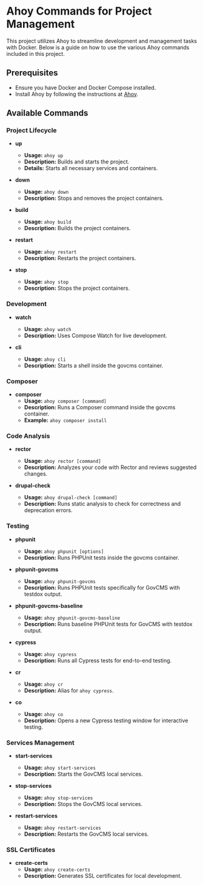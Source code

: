 # Ahoy Commands for Project Management

This project utilizes Ahoy to streamline development and management tasks with Docker. Below is a guide on how to use the various Ahoy commands included in this project.

## Prerequisites

- Ensure you have Docker and Docker Compose installed.
- Install Ahoy by following the instructions at [Ahoy](https://ahoy-cli.readthedocs.io/en/latest/).

## Available Commands

### Project Lifecycle

- **up**
  - **Usage:** `ahoy up`
  - **Description:** Builds and starts the project.
  - **Details:** Starts all necessary services and containers.
  
- **down**
  - **Usage:** `ahoy down`
  - **Description:** Stops and removes the project containers.

- **build**
  - **Usage:** `ahoy build`
  - **Description:** Builds the project containers.

- **restart**
  - **Usage:** `ahoy restart`
  - **Description:** Restarts the project containers.

- **stop**
  - **Usage:** `ahoy stop`
  - **Description:** Stops the project containers.

### Development

- **watch**
  - **Usage:** `ahoy watch`
  - **Description:** Uses Compose Watch for live development.

- **cli**
  - **Usage:** `ahoy cli`
  - **Description:** Starts a shell inside the govcms container.

### Composer

- **composer**
  - **Usage:** `ahoy composer [command]`
  - **Description:** Runs a Composer command inside the govcms container.
  - **Example:** `ahoy composer install`

### Code Analysis

- **rector**
  - **Usage:** `ahoy rector [command]`
  - **Description:** Analyzes your code with Rector and reviews suggested changes.
  
- **drupal-check**
  - **Usage:** `ahoy drupal-check [command]`
  - **Description:** Runs static analysis to check for correctness and deprecation errors.

### Testing

- **phpunit**
  - **Usage:** `ahoy phpunit [options]`
  - **Description:** Runs PHPUnit tests inside the govcms container.
  
- **phpunit-govcms**
  - **Usage:** `ahoy phpunit-govcms`
  - **Description:** Runs PHPUnit tests specifically for GovCMS with testdox output.

- **phpunit-govcms-baseline**
  - **Usage:** `ahoy phpunit-govcms-baseline`
  - **Description:** Runs baseline PHPUnit tests for GovCMS with testdox output.

- **cypress**
  - **Usage:** `ahoy cypress`
  - **Description:** Runs all Cypress tests for end-to-end testing.

- **cr**
  - **Usage:** `ahoy cr`
  - **Description:** Alias for `ahoy cypress`.

- **co**
  - **Usage:** `ahoy co`
  - **Description:** Opens a new Cypress testing window for interactive testing.

### Services Management

- **start-services**
  - **Usage:** `ahoy start-services`
  - **Description:** Starts the GovCMS local services.

- **stop-services**
  - **Usage:** `ahoy stop-services`
  - **Description:** Stops the GovCMS local services.

- **restart-services**
  - **Usage:** `ahoy restart-services`
  - **Description:** Restarts the GovCMS local services.

### SSL Certificates

- **create-certs**
  - **Usage:** `ahoy create-certs`
  - **Description:** Generates SSL certificates for local development.
